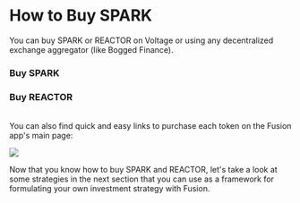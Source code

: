 # How to Buy SPARK

You can buy SPARK or REACTOR on Voltage or using any decentralized exchange aggregator (like Bogged Finance).

### Buy SPARK

<!-- Paired with native FUSE: [https://app.voltage.finance/#/swap?inputCurrency=FUSE\&outputCurrency=0xFIXME](https://app.voltage.finance/#/swap?inputCurrency=FUSE\&outputCurrency=0xFIXME) -->

<!-- Or, paired with WETH, its common pair: [https://app.voltage.finance/#/swap?inputCurrency=0xFIXME\&outputCurrency=0xFIXME](https://app.voltage.finance/#/swap?inputCurrency=0xFIXME\&outputCurrency=0xFIXME) -->

### Buy REACTOR

<!-- Paired with FUSE: [https://app.voltage.finance/#/swap?outputCurrency=0xFIXME](https://app.voltage.finance/#/swap?outputCurrency=0xFIXME)\ -->
\
You can also find quick and easy links to purchase each token on the Fusion app's main page:

![](<../../.gitbook/assets/main_page_buy.png>)

Now that you know how to buy SPARK and REACTOR, let's take a look at some strategies in the next section that you can use as a framework for formulating your own investment strategy with Fusion.
